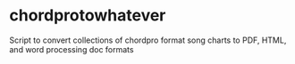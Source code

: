 # chordprotowhatever
Script to convert collections  of chordpro format song charts to PDF, HTML, and word processing doc formats
